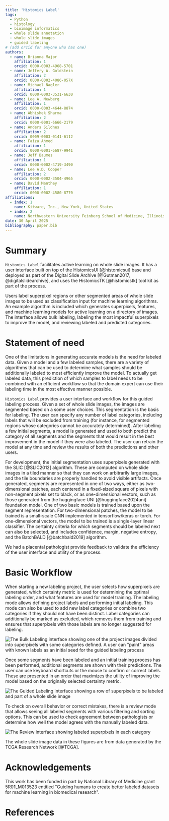 ```yaml
---
title: 'Histomics Label'
tags:
  - Python
  - histology
  - bioimage informatics
  - whole slide annotation
  - whole slide images
  - guided labeling
# (add orcid for anyone who has one)
authors:
  - name: Brianna Major
    affiliation: 1
    orcid: 0000-0003-4968-5701
  - name: Jeffery A. Goldstein
    affiliation: 2
    orcid: 0000-0002-4086-057X
  - name: Michael Nagler
    affiliation: 1
    orcid: 0000-0003-3531-6630
  - name: Lee A. Newberg
    affiliation: 1
    orcid: 0000-0003-4644-8874
  - name: Abhishek Sharma
    affiliation: 2
    orcid: 0000-0001-6666-2179
  - name: Anders Sildnes
    affiliation: 2
    orcid: 0009-0003-0141-6112
  - name: Faiza Ahmed
    affiliation: 1
    orcid: 0000-0001-6687-9941
  - name: Jeff Baumes
    affiliation: 1
    orcid: 0000-0002-4719-3490
  - name: Lee A.D. Cooper
    affiliation: 2
    orcid: 0000-0002-3504-4965
  - name: David Manthey
    affiliation: 1
    orcid: 0000-0002-4580-8770
affiliations:
  - index: 1
    name: Kitware, Inc., New York, United States
  - index: 2
    name: Northwestern University Feinberg School of Medicine, Illinois, United States
date: 30 April 2025
bibliography: paper.bib
---
```


# Summary

`Histomics Label` facilitates active learning on whole slide images.  It has a user interface built on top of the HistomicsUI [@histomicsui] base and deployed as part of the Digital Slide Archive [@Gutman2017, @digitalslidearchive], and uses the HistomicsTK [@histomicstk] tool kit as part of the process.

Users label superpixel regions or other segmented areas of whole slide images to be used as classification input for machine learning algorithms.  An example algorithm is included which generates superpixels, features, and machine learning models for active learning on a directory of images.  The interface allows bulk labeling, labeling the most impactful superpixels to improve the model, and reviewing labeled and predicted categories.

# Statement of need

One of the limitations in generating accurate models is the need for labeled data.  Given a model and a few labeled samples, there are a variety of algorithms that can be used to determine what samples should be additionally labeled to most efficiently improve the model.  To actually get labeled data, this prediction of which samples to label needs to be combined with an efficient workflow so that the domain expert can use their labeling time in the most effective manner possible.

`Histomics Label` provides a user interface and workflow for this guided labeling process.  Given a set of whole slide images, the images are segmented based on a some user choices.  This segmentation is the basis for labeling.  The user can specify any number of label categories, including labels that will be excluded from training (for instance, for segmented regions whose categories cannot be accurately determined).  After labeling a few initial segments, a model is generated and used to both predict the category of all segments and the segments that would result in the best improvement in the model if they were also labeled.  The user can retrain the model at any time and review the results of both the predictions and other users.

For development, the initial segmentation uses superpixels generated with the SLIC [@SLIC2012] algorithm.  These are computed on whole slide images in a tiled manner so that they can work on arbitrarily large images, and the tile boundaries are properly handled to avoid visible artifacts.  Once generated, segments are represented in one of two ways, either as two-dimensional patches, each centered in a fixed-sized square of pixels with non-segment pixels set to black, or as one-dimensional vectors, such as those generated from the huggingface UNI [@huggingface2024uni] foundation model.  One of two basic models is trained based upon the segment representation.  For two-dimensional patches, the model to be trained is a small-scale CNN implemented in tensorflow/keras or torch.  For one-dimensional vectors, the model to be trained is a single-layer linear classifier.  The certainty criteria for which segments should be labeled next can also be selected, and includes confidence, margin, negative entropy, and the BatchBALD [@batchbald2019] algorithm.

We had a placental pathologist provide feedback to validate the efficiency of the user interface and utility of the process.

# Basic Workflow

When starting a new labeling project, the user selects how superpixels are generated, which certainty metric is used for determining the optimal labeling order, and what features are used for model training.  The labeling mode allows defining project labels and performing initial labeling.  This mode can also be used to add new label categories or combine two categories if they should not have been distinct.  Label categories can additionally be marked as excluded, which removes them from training and ensures that superpixels with those labels are no longer suggested for labeling.

![The Bulk Labeling interface showing one of the project images divided into superpixels with some categories defined.  A user can "paint" areas with known labels as an initial seed for the guided labeling process](../docs/screenshots/initial_labels.png)

Once some segments have been labeled and an initial training process has been performed, additional segments are shown with their predictions.  The user can use keyboard shortcuts or the mouse to confirm or correct labels.  These are presented in an order that maximizes the utility of improving the model based on the originally selected certainty metric.

![The Guided Labeling interface showing a row of superpixels to be labeled and part of a whole slide image](../docs/screenshots/active_learning_view.png)

To check on overall behavior or correct mistakes, there is a review mode that allows seeing all labeled segments with various filtering and sorting options.  This can be used to check agreement between pathologists or determine how well the model agrees with the manually labeled data.

![The Review interface showing labeled superpixels in each category](../docs/screenshots/reviewmode.png)

The whole slide image data in these figures are from data generated by the TCGA Research Network [@TCGA].

# Acknowledgements

This work has been funded in part by National Library of Medicine grant 5R01LM013523 entitled "Guiding humans to create better labeled datasets for machine learning in biomedical research".

# References
